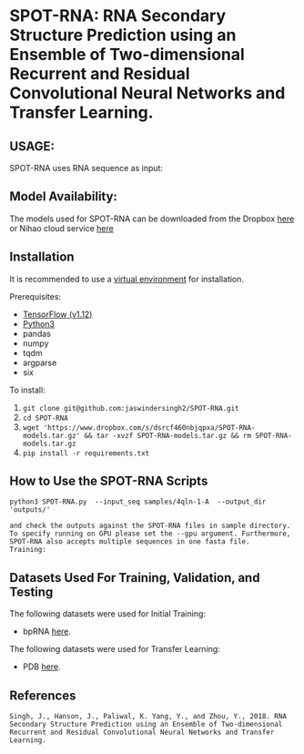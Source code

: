SPOT-RNA: RNA Secondary Structure Prediction using an Ensemble of Two-dimensional Recurrent and Residual Convolutional Neural Networks and Transfer Learning.
====

USAGE:
-----
SPOT-RNA uses RNA sequence as input:

Model Availability:
-----

The models used for SPOT-RNA can be downloaded from the Dropbox [here](https://www.dropbox.com/s/dsrcf460nbjqpxa/SPOT-RNA-models.tar.gz) or Nihao cloud service [here](https://app.nihaocloud.com/f/882db8caf4be43ddaa04/?dl=1)


Installation
-----

It is recommended to use a [virtual environment](http://virtualenvwrapper.readthedocs.io/en/latest/install.html) for installation.

Prerequisites:

* [TensorFlow (v1.12) ](https://www.tensorflow.org/install/) 
* [Python3](https://docs.python-guide.org/starting/install3/linux/)
* pandas
* numpy
* tqdm
* argparse
* six

To install:

1. `git clone git@github.com:jaswindersingh2/SPOT-RNA.git`
2. `cd SPOT-RNA`
2. `wget 'https://www.dropbox.com/s/dsrcf460nbjqpxa/SPOT-RNA-models.tar.gz' && tar -xvzf SPOT-RNA-models.tar.gz && rm SPOT-RNA-models.tar.gz`
3. `pip install -r requirements.txt`

How to Use the SPOT-RNA Scripts
-----

```
python3 SPOT-RNA.py  --input_seq samples/4qln-1-A  --output_dir 'outputs/'
```

```
and check the outputs against the SPOT-RNA files in sample directory. To specify running on GPU please set the --gpu argument. Furthermore, SPOT-RNA also accepts multiple sequences in one fasta file. 
Training:
```

Datasets Used For Training, Validation, and Testing
-----

The following datasets were used for Initial Training:
* bpRNA [here](https://www.dropbox.com/s/w3kc4iro8ztbf3m/bpRNA_dataset.zip).


The following datasets were used for Transfer Learning:
* PDB [here](https://www.dropbox.com/s/rlr8n9r5mt456cd/PDB_dataset.zip).

References
-----
```
Singh, J., Hanson, J., Paliwal, K. Yang, Y., and Zhou, Y., 2018. RNA Secondary Structure Prediction using an Ensemble of Two-dimensional Recurrent and Residual Convolutional Neural Networks and Transfer Learning.
```
